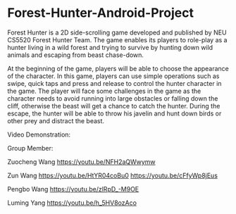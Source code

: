 # Forest-Hunter-Android-Project

Forest Hunter is a 2D side-scrolling game developed and published by NEU CS5520 Forest Hunter Team. The game enables its players to role-play as a hunter living in a wild forest and trying to survive by hunting down wild animals and escaping from beast chase-down.

At the beginning of the game, players will be able to choose the appearance of the character. In this game, players can use simple operations such as swipe, quick taps and press and release to control the hunter character in the game. The player will face some challenges in the game as the character needs to avoid running into large obstacles or falling down the cliff, otherwise the beast will get a chance to catch the hunter. During the escape, the hunter will be able to throw his javelin and hunt down birds or other prey and distract the beast.  

Video Demonstration: 

Group Member:

Zuocheng Wang  https://youtu.be/NFH2aQWwymw

Zun Wang  https://youtu.be/HtYR04coBu0
https://youtu.be/cFfyWp8jEus

Pengbo Wang https://youtu.be/zlRpD_-M9OE

Luming Yang https://youtu.be/h_5HV8ozAco
